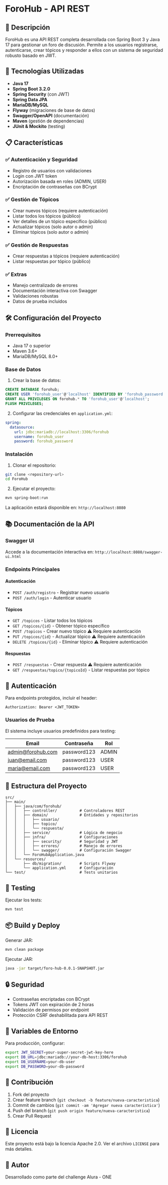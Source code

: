 # ForoHub - API REST

## 📖 Descripción

ForoHub es una API REST completa desarrollada con Spring Boot 3 y Java 17 para gestionar un foro de discusión. Permite a los usuarios registrarse, autenticarse, crear tópicos y responder a ellos con un sistema de seguridad robusto basado en JWT.

## 🚀 Tecnologías Utilizadas

- **Java 17**
- **Spring Boot 3.2.0**
- **Spring Security** (con JWT)
- **Spring Data JPA**
- **MariaDB/MySQL**
- **Flyway** (migraciones de base de datos)
- **Swagger/OpenAPI** (documentación)
- **Maven** (gestión de dependencias)
- **JUnit & Mockito** (testing)

## 📋 Características

### ✅ Autenticación y Seguridad
- Registro de usuarios con validaciones
- Login con JWT token
- Autorización basada en roles (ADMIN, USER)
- Encriptación de contraseñas con BCrypt

### ✅ Gestión de Tópicos
- Crear nuevos tópicos (requiere autenticación)
- Listar todos los tópicos (público)
- Ver detalles de un tópico específico (público)
- Actualizar tópicos (solo autor o admin)
- Eliminar tópicos (solo autor o admin)

### ✅ Gestión de Respuestas
- Crear respuestas a tópicos (requiere autenticación)
- Listar respuestas por tópico (público)

### ✅ Extras
- Manejo centralizado de errores
- Documentación interactiva con Swagger
- Validaciones robustas
- Datos de prueba incluidos

## 🛠️ Configuración del Proyecto

### Prerrequisitos
- Java 17 o superior
- Maven 3.6+
- MariaDB/MySQL 8.0+

### Base de Datos

1. Crear la base de datos:
```sql
CREATE DATABASE forohub;
CREATE USER 'forohub_user'@'localhost' IDENTIFIED BY 'forohub_password';
GRANT ALL PRIVILEGES ON forohub.* TO 'forohub_user'@'localhost';
FLUSH PRIVILEGES;
```

2. Configurar las credenciales en `application.yml`:
```yaml
spring:
  datasource:
    url: jdbc:mariadb://localhost:3306/forohub
    username: forohub_user
    password: forohub_password
```

### Instalación

1. Clonar el repositorio:
```bash
git clone <repository-url>
cd ForoHub
```

2. Ejecutar el proyecto:
```bash
mvn spring-boot:run
```

La aplicación estará disponible en: `http://localhost:8080`

## 📚 Documentación de la API

### Swagger UI
Accede a la documentación interactiva en: `http://localhost:8080/swagger-ui.html`

### Endpoints Principales

#### Autenticación
- `POST /auth/registro` - Registrar nuevo usuario
- `POST /auth/login` - Autenticar usuario

#### Tópicos
- `GET /topicos` - Listar todos los tópicos
- `GET /topicos/{id}` - Obtener tópico específico
- `POST /topicos` - Crear nuevo tópico ⚠️ Requiere autenticación
- `PUT /topicos/{id}` - Actualizar tópico ⚠️ Requiere autenticación
- `DELETE /topicos/{id}` - Eliminar tópico ⚠️ Requiere autenticación

#### Respuestas
- `POST /respuestas` - Crear respuesta ⚠️ Requiere autenticación
- `GET /respuestas/topico/{topicoId}` - Listar respuestas por tópico

## 🔐 Autenticación

Para endpoints protegidos, incluir el header:
```
Authorization: Bearer <JWT_TOKEN>
```

### Usuarios de Prueba

El sistema incluye usuarios predefinidos para testing:

| Email | Contraseña | Rol |
|-------|------------|-----|
| admin@forohub.com | password123 | ADMIN |
| juan@email.com | password123 | USER |
| maria@email.com | password123 | USER |

## 📁 Estructura del Proyecto

```
src/
├── main/
│   ├── java/com/forohub/
│   │   ├── controller/          # Controladores REST
│   │   ├── domain/              # Entidades y repositorios
│   │   │   ├── usuario/
│   │   │   ├── topico/
│   │   │   └── respuesta/
│   │   ├── service/             # Lógica de negocio
│   │   ├── infra/               # Configuraciones
│   │   │   ├── security/        # Seguridad y JWT
│   │   │   ├── errores/         # Manejo de errores
│   │   │   └── swagger/         # Configuración Swagger
│   │   └── ForoHubApplication.java
│   └── resources/
│       ├── db/migration/        # Scripts Flyway
│       └── application.yml      # Configuración
└── test/                        # Tests unitarios
```

## 🧪 Testing

Ejecutar los tests:
```bash
mvn test
```

## 📦 Build y Deploy

Generar JAR:
```bash
mvn clean package
```

Ejecutar JAR:
```bash
java -jar target/foro-hub-0.0.1-SNAPSHOT.jar
```

## 🔒 Seguridad

- Contraseñas encriptadas con BCrypt
- Tokens JWT con expiración de 2 horas
- Validación de permisos por endpoint
- Protección CSRF deshabilitada para API REST

## 📝 Variables de Entorno

Para producción, configurar:
```bash
export JWT_SECRET=your-super-secret-jwt-key-here
export DB_URL=jdbc:mariadb://your-db-host:3306/forohub
export DB_USERNAME=your-db-user
export DB_PASSWORD=your-db-password
```

## 🤝 Contribución

1. Fork del proyecto
2. Crear feature branch (`git checkout -b feature/nueva-caracteristica`)
3. Commit de cambios (`git commit -am 'Agregar nueva característica'`)
4. Push del branch (`git push origin feature/nueva-caracteristica`)
5. Crear Pull Request

## 📄 Licencia

Este proyecto está bajo la licencia Apache 2.0. Ver el archivo `LICENSE` para más detalles.

## 👥 Autor

Desarrollado como parte del challenge Alura - ONE
